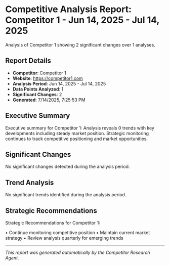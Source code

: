 # Competitive Analysis Report: Competitor 1 - Jun 14, 2025 - Jul 14, 2025

Analysis of Competitor 1 showing 2 significant changes over 1 analyses.

## Report Details

- **Competitor**: Competitor 1
- **Website**: https://competitor1.com
- **Analysis Period**: Jun 14, 2025 - Jul 14, 2025
- **Data Points Analyzed**: 1
- **Significant Changes**: 2
- **Generated**: 7/14/2025, 7:25:53 PM

## Executive Summary

Executive summary for Competitor 1: Analysis reveals 0 trends with key developments including steady market position. Strategic monitoring continues to track competitive positioning and market opportunities.

## Significant Changes

No significant changes detected during the analysis period.

## Trend Analysis

No significant trends identified during the analysis period.

## Strategic Recommendations

Strategic Recommendations for Competitor 1:

• Continue monitoring competitive position
• Maintain current market strategy
• Review analysis quarterly for emerging trends

---

*This report was generated automatically by the Competitor Research Agent.*
